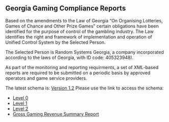 ## Georgia Gaming Compliance Reports 
Based on the amendments to the Law of Georgia “On Organising Lotteries, Games of Chance and Other Prize Games” certain obligations have been identified for the purpose of control of the gambling industry. The Law identifies the right and framework of implementation and operation of Unified Control System by the Selected Person.

The Selected Person is Random Systems Georgia, a company incorporated according to the laws of Georgia, with ID code: 405323948).

As part of the monitoring and reporting requirments, a set of XML-based reports are required to be submitted on a periodic basis by approved operators and game service providers.

The latest schema is:  [Version 1.2](../1_2/index.html)
Please use the link to access the schema:
- [Level 0](./1_2/level0)
- [Level 1](../1_2/level1)
- [Level 2](../1_2/level2/index.html)
- [Gross Gaming Revenue Summary Report](../1_2/GGRSmry/index.html)


